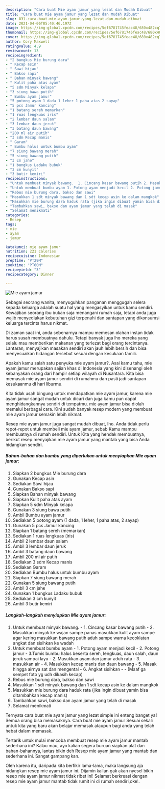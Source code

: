 ```yaml
---
description: "Cara buat Mie ayam jamur yang lezat dan Mudah Dibuat"
title: "Cara buat Mie ayam jamur yang lezat dan Mudah Dibuat"
slug: 831-cara-buat-mie-ayam-jamur-yang-lezat-dan-mudah-dibuat
date: 2021-04-06T05:40:46.197Z
image: https://img-global.cpcdn.com/recipes/5ef6781745feac48/680x482cq70/mie-ayam-jamur-foto-resep-utama.jpg
thumbnail: https://img-global.cpcdn.com/recipes/5ef6781745feac48/680x482cq70/mie-ayam-jamur-foto-resep-utama.jpg
cover: https://img-global.cpcdn.com/recipes/5ef6781745feac48/680x482cq70/mie-ayam-jamur-foto-resep-utama.jpg
author: Cory Maxwell
ratingvalue: 4.9
reviewcount: 13
recipeingredient:
- "2 bungkus Mie burung dara"
- " Kecap asin"
- " Sawi hijau"
- " Bakso sapi"
- " Bahan minyak bawang"
- " Kulit paha atas ayam"
- "5 sdm Minyak kelapa"
- "3 siung bawa putih"
- " Bumbu ayam jamur"
- "5 potong ayam 1 dada 1 leher 1 paha atas 2 sayap"
- "5 pcs Jamur kancing"
- "1 batang sereh memarkan"
- "1 ruas lengkuas iris"
- "2 lembar daun salam"
- "3 lembar daun jeruk"
- "3 batang daun bawang"
- "200 ml air putih"
- "3 sdm Kecap manis"
- " Garam"
- " Bumbu halus untuk bumbu ayam"
- "7 siung bawang merah"
- "5 siung bawang putih"
- "3 cm jahe"
- "1 bungkus Ladaku bubuk"
- "3 cm kunyit"
- "3 butir kemiri"
recipeinstructions:
- "Untuk membuat minyak bawang.  1. Cincang kasar bawang putih 2. Masukkan minyak ke wajan sampe panas masukkan kulit ayam sampe agar kering masukkan bawang putih aduh sampe warna kecoklatan angkat dan sisihkan ke wadah"
- "Untuk membuat bumbu ayam 1. Potong ayam menjadi kecil 2. Potong jamur 3.Tumis bumbu halus beserta sereh, lengkuas, daun salah, daun jeruk sampai layu 2. Masukkan ayam dan jamur aduh rata 3. masukkan air 4. Masukkan kecap manis dan daun bawang 5. Masak hingga airnya sat dan mengental 6. Angkat sisihkan  (Maaf ga sempet foto yg udh dikasih kecap)"
- "Rebus mie burung dara, bakso dan sawi"
- "Masukkan 1 sdt minyak bawang dan 1 sdt kecap asin ke dalam mangkok"
- "Masukkan mie burung dara haduk rata (jika ingin dibuat yamin bisa ditambahkan kecap manis)"
- "Tambahkan sawi, bakso dan ayam jamur yang telah di masak"
- "Selamat menikmati"
categories:
- Resep
tags:
- mie
- ayam
- jamur

katakunci: mie ayam jamur 
nutrition: 221 calories
recipecuisine: Indonesian
preptime: "PT29M"
cooktime: "PT60M"
recipeyield: "3"
recipecategory: Dinner

---
```



![Mie ayam jamur](https://img-global.cpcdn.com/recipes/5ef6781745feac48/680x482cq70/mie-ayam-jamur-foto-resep-utama.jpg)

Sebagai seorang wanita, menyuguhkan panganan menggugah selera kepada keluarga adalah suatu hal yang mengasyikan untuk kamu sendiri. Kewajiban seorang ibu bukan saja menangani rumah saja, tetapi anda juga wajib menyediakan kebutuhan gizi terpenuhi dan santapan yang dikonsumsi keluarga tercinta harus nikmat.

Di zaman  saat ini, anda sebenarnya mampu memesan olahan instan tidak harus susah membuatnya dahulu. Tetapi banyak juga lho mereka yang selalu mau memberikan makanan yang terlezat bagi orang tercintanya. Lantaran, menyajikan masakan sendiri akan jauh lebih bersih dan bisa menyesuaikan hidangan tersebut sesuai dengan kesukaan famili. 



Apakah kamu salah satu penyuka mie ayam jamur?. Asal kamu tahu, mie ayam jamur merupakan sajian khas di Indonesia yang kini disenangi oleh kebanyakan orang dari hampir setiap wilayah di Nusantara. Kita bisa memasak mie ayam jamur sendiri di rumahmu dan pasti jadi santapan kesukaanmu di hari liburmu.

Kita tidak usah bingung untuk mendapatkan mie ayam jamur, karena mie ayam jamur sangat mudah untuk dicari dan juga kamu pun dapat menghidangkannya sendiri di tempatmu. mie ayam jamur bisa diolah memalui berbagai cara. Kini sudah banyak resep modern yang membuat mie ayam jamur semakin lebih nikmat.

Resep mie ayam jamur juga sangat mudah dibuat, lho. Anda tidak perlu repot-repot untuk membeli mie ayam jamur, sebab Kamu mampu membuatnya di rumah sendiri. Untuk Kita yang hendak membuatnya, berikut resep menyajikan mie ayam jamur yang mantab yang bisa Anda hidangkan sendiri.

<!--inarticleads1-->

##### Bahan-bahan dan bumbu yang diperlukan untuk menyiapkan Mie ayam jamur:

1. Siapkan 2 bungkus Mie burung dara
1. Gunakan  Kecap asin
1. Sediakan  Sawi hijau
1. Gunakan  Bakso sapi
1. Siapkan  Bahan minyak bawang
1. Siapkan  Kulit paha atas ayam
1. Siapkan 5 sdm Minyak kelapa
1. Gunakan 3 siung bawa putih
1. Ambil  Bumbu ayam jamur
1. Sediakan 5 potong ayam (1 dada, 1 leher, 1 paha atas, 2 sayap)
1. Gunakan 5 pcs Jamur kancing
1. Siapkan 1 batang sereh (memarkan)
1. Sediakan 1 ruas lengkuas (iris)
1. Ambil 2 lembar daun salam
1. Ambil 3 lembar daun jeruk
1. Ambil 3 batang daun bawang
1. Ambil 200 ml air putih
1. Sediakan 3 sdm Kecap manis
1. Sediakan  Garam
1. Sediakan  Bumbu halus untuk bumbu ayam
1. Siapkan 7 siung bawang merah
1. Gunakan 5 siung bawang putih
1. Ambil 3 cm jahe
1. Gunakan 1 bungkus Ladaku bubuk
1. Sediakan 3 cm kunyit
1. Ambil 3 butir kemiri




<!--inarticleads2-->

##### Langkah-langkah menyiapkan Mie ayam jamur:

1. Untuk membuat minyak bawang.  - 1. Cincang kasar bawang putih - 2. Masukkan minyak ke wajan sampe panas masukkan kulit ayam sampe agar kering masukkan bawang putih aduh sampe warna kecoklatan angkat dan sisihkan ke wadah
1. Untuk membuat bumbu ayam - 1. Potong ayam menjadi kecil - 2. Potong jamur - 3.Tumis bumbu halus beserta sereh, lengkuas, daun salah, daun jeruk sampai layu - 2. Masukkan ayam dan jamur aduh rata - 3. masukkan air - 4. Masukkan kecap manis dan daun bawang - 5. Masak hingga airnya sat dan mengental - 6. Angkat sisihkan -  - (Maaf ga sempet foto yg udh dikasih kecap)
1. Rebus mie burung dara, bakso dan sawi
1. Masukkan 1 sdt minyak bawang dan 1 sdt kecap asin ke dalam mangkok
1. Masukkan mie burung dara haduk rata (jika ingin dibuat yamin bisa ditambahkan kecap manis)
1. Tambahkan sawi, bakso dan ayam jamur yang telah di masak
1. Selamat menikmati




Ternyata cara buat mie ayam jamur yang lezat simple ini enteng banget ya! Semua orang bisa memasaknya. Cara buat mie ayam jamur Sesuai sekali untuk kita yang baru akan belajar memasak ataupun bagi anda yang telah hebat dalam memasak.

Tertarik untuk mulai mencoba membuat resep mie ayam jamur mantab sederhana ini? Kalau mau, ayo kalian segera buruan siapkan alat dan bahan-bahannya, lantas bikin deh Resep mie ayam jamur yang mantab dan sederhana ini. Sangat gampang kan. 

Oleh karena itu, daripada kita berfikir lama-lama, maka langsung aja hidangkan resep mie ayam jamur ini. Dijamin kalian gak akan nyesel bikin resep mie ayam jamur nikmat tidak ribet ini! Selamat berkreasi dengan resep mie ayam jamur mantab tidak rumit ini di rumah sendiri,oke!.

